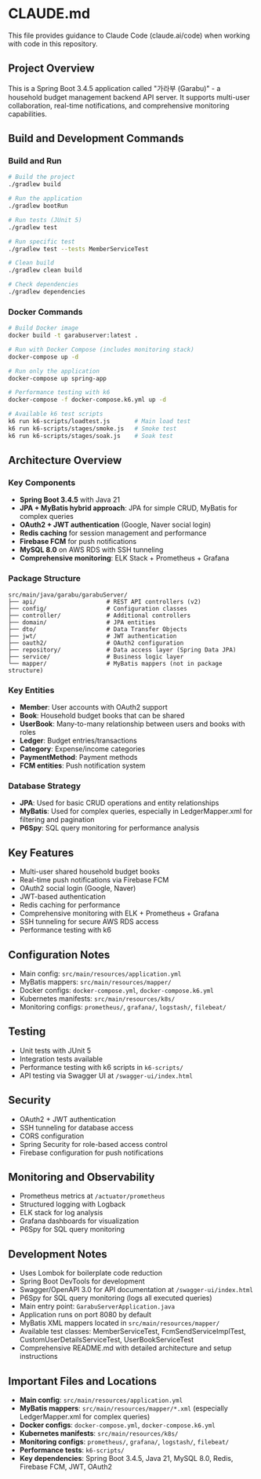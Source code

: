 # CLAUDE.md

This file provides guidance to Claude Code (claude.ai/code) when working with code in this repository.

## Project Overview

This is a Spring Boot 3.4.5 application called "가라부 (Garabu)" - a household budget management backend API server. It supports multi-user collaboration, real-time notifications, and comprehensive monitoring capabilities.

## Build and Development Commands

### Build and Run
```bash
# Build the project
./gradlew build

# Run the application
./gradlew bootRun

# Run tests (JUnit 5)
./gradlew test

# Run specific test
./gradlew test --tests MemberServiceTest

# Clean build
./gradlew clean build

# Check dependencies
./gradlew dependencies
```

### Docker Commands
```bash
# Build Docker image
docker build -t garabuserver:latest .

# Run with Docker Compose (includes monitoring stack)
docker-compose up -d

# Run only the application
docker-compose up spring-app

# Performance testing with k6
docker-compose -f docker-compose.k6.yml up -d

# Available k6 test scripts
k6 run k6-scripts/loadtest.js       # Main load test
k6 run k6-scripts/stages/smoke.js   # Smoke test
k6 run k6-scripts/stages/soak.js    # Soak test
```

## Architecture Overview

### Key Components
- **Spring Boot 3.4.5** with Java 21
- **JPA + MyBatis hybrid approach**: JPA for simple CRUD, MyBatis for complex queries
- **OAuth2 + JWT authentication** (Google, Naver social login)
- **Redis caching** for session management and performance
- **Firebase FCM** for push notifications
- **MySQL 8.0** on AWS RDS with SSH tunneling
- **Comprehensive monitoring**: ELK Stack + Prometheus + Grafana

### Package Structure
```
src/main/java/garabu/garabuServer/
├── api/                    # REST API controllers (v2)
├── config/                 # Configuration classes
├── controller/             # Additional controllers
├── domain/                 # JPA entities
├── dto/                    # Data Transfer Objects
├── jwt/                    # JWT authentication
├── oauth2/                 # OAuth2 configuration
├── repository/             # Data access layer (Spring Data JPA)
├── service/                # Business logic layer
└── mapper/                 # MyBatis mappers (not in package structure)
```

### Key Entities
- **Member**: User accounts with OAuth2 support
- **Book**: Household budget books that can be shared
- **UserBook**: Many-to-many relationship between users and books with roles
- **Ledger**: Budget entries/transactions
- **Category**: Expense/income categories
- **PaymentMethod**: Payment methods
- **FCM entities**: Push notification system

### Database Strategy
- **JPA**: Used for basic CRUD operations and entity relationships
- **MyBatis**: Used for complex queries, especially in LedgerMapper.xml for filtering and pagination
- **P6Spy**: SQL query monitoring for performance analysis

## Key Features
- Multi-user shared household budget books
- Real-time push notifications via Firebase FCM
- OAuth2 social login (Google, Naver)
- JWT-based authentication
- Redis caching for performance
- Comprehensive monitoring with ELK + Prometheus + Grafana
- SSH tunneling for secure AWS RDS access
- Performance testing with k6

## Configuration Notes
- Main config: `src/main/resources/application.yml`
- MyBatis mappers: `src/main/resources/mapper/`
- Docker configs: `docker-compose.yml`, `docker-compose.k6.yml`
- Kubernetes manifests: `src/main/resources/k8s/`
- Monitoring configs: `prometheus/`, `grafana/`, `logstash/`, `filebeat/`

## Testing
- Unit tests with JUnit 5
- Integration tests available
- Performance testing with k6 scripts in `k6-scripts/`
- API testing via Swagger UI at `/swagger-ui/index.html`

## Security
- OAuth2 + JWT authentication
- SSH tunneling for database access
- CORS configuration
- Spring Security for role-based access control
- Firebase configuration for push notifications

## Monitoring and Observability
- Prometheus metrics at `/actuator/prometheus`
- Structured logging with Logback
- ELK stack for log analysis
- Grafana dashboards for visualization
- P6Spy for SQL query monitoring

## Development Notes
- Uses Lombok for boilerplate code reduction
- Spring Boot DevTools for development
- Swagger/OpenAPI 3.0 for API documentation at `/swagger-ui/index.html`
- P6Spy for SQL query monitoring (logs all executed queries)
- Main entry point: `GarabuServerApplication.java`
- Application runs on port 8080 by default
- MyBatis XML mappers located in `src/main/resources/mapper/`
- Available test classes: MemberServiceTest, FcmSendServiceImplTest, CustomUserDetailsServiceTest, UserBookServiceTest
- Comprehensive README.md with detailed architecture and setup instructions

## Important Files and Locations
- **Main config**: `src/main/resources/application.yml`
- **MyBatis mappers**: `src/main/resources/mapper/*.xml` (especially LedgerMapper.xml for complex queries)
- **Docker configs**: `docker-compose.yml`, `docker-compose.k6.yml`
- **Kubernetes manifests**: `src/main/resources/k8s/`
- **Monitoring configs**: `prometheus/`, `grafana/`, `logstash/`, `filebeat/`
- **Performance tests**: `k6-scripts/`
- **Key dependencies**: Spring Boot 3.4.5, Java 21, MySQL 8.0, Redis, Firebase FCM, JWT, OAuth2